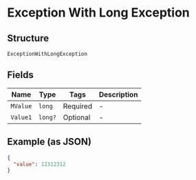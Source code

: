 
# Exception With Long Exception

## Structure

`ExceptionWithLongException`

## Fields

| Name | Type | Tags | Description |
|  --- | --- | --- | --- |
| `MValue` | `long` | Required | - |
| `Value1` | `long?` | Optional | - |

## Example (as JSON)

```json
{
  "value": 12312312
}
```

